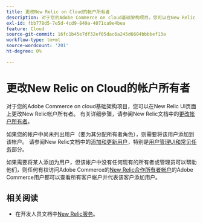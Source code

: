 ```yaml
---
title: 更改New Relic on Cloud的帐户所有者
description: 对于您的Adobe Commerce on cloud基础架构项目，您可以在New Relic UI页面上更改New Relic帐户所有者。 有关详细步骤，请参阅New Relic文档中的[有关管理帐户和用户访问权限的教程](https://docs.newrelic.com/docs/accounts/accounts-billing/new-relic-one-user-management/account-user-mgmt-tutorial/)。
exl-id: fbb778d5-7e5d-4cd9-849a-4071ca9e4bea
feature: Cloud
source-git-commit: 16fc1b45e7df32ef05dac6a245d6604bbbbef13a
workflow-type: tm+mt
source-wordcount: '201'
ht-degree: 0%

---
```


# 更改New Relic on Cloud的帐户所有者

对于您的Adobe Commerce on cloud基础架构项目，您可以在New Relic UI页面上更改New Relic帐户所有者。 有关详细步骤，请参阅New Relic文档中的[更改帐户所有者](https://docs.newrelic.com/docs/accounts/accounts-billing/new-relic-one-user-management/account-user-mgmt-tutorial/)。

如果您的帐户中尚未列出用户（要为其分配所有者角色），则需要将该用户添加到该帐户。 请参阅New Relic文档中的[添加和更新用户](https://docs.newrelic.com/docs/accounts/accounts-billing/new-relic-one-user-management/user-management-ui-and-tasks/#add-users)，特别是[用户管理UI和常见任务](https://docs.newrelic.com/docs/accounts/accounts-billing/new-relic-one-user-management/user-management-ui-and-tasks/#where)部分。

如果需要将某人添加为用户，但该帐户中没有任何现有的所有者或管理员可以帮助他们，则任何有权访问Adobe Commerce的[New Relic合作所有者帐户](https://account.newrelic.com/accounts/1311131/users)的Adobe Commerce用户都可以查看所有客户帐户并代表该客户添加用户。

## 相关阅读

* 在开发人员文档中[New Relic服务](https://experienceleague.adobe.com/zh-hans/docs/commerce-cloud-service/user-guide/monitor/new-relic/new-relic-service)。
